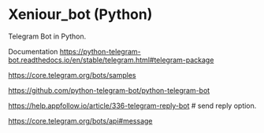 # Xeniour_bot (Python)
Telegram Bot in Python.

Documentation
https://python-telegram-bot.readthedocs.io/en/stable/telegram.html#telegram-package

https://core.telegram.org/bots/samples

https://github.com/python-telegram-bot/python-telegram-bot

https://help.appfollow.io/article/336-telegram-reply-bot  # send reply option.

https://core.telegram.org/bots/api#message
